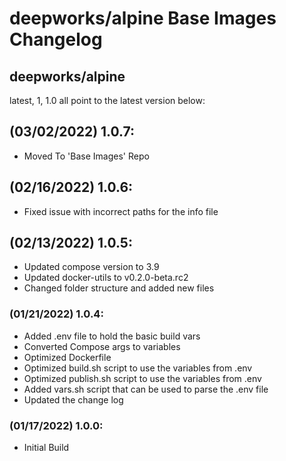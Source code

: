 # deepworks/alpine Base Images Changelog
## deepworks/alpine
latest, 1, 1.0 all point to the latest version below:

## (03/02/2022) 1.0.7:
- Moved To 'Base Images' Repo

## (02/16/2022) 1.0.6:
- Fixed issue with incorrect paths for the info file

## (02/13/2022) 1.0.5:
- Updated compose version to 3.9
- Updated docker-utils to v0.2.0-beta.rc2
- Changed folder structure and added new files

### (01/21/2022) 1.0.4:
- Added .env file to hold the basic build vars
- Converted Compose args to variables
- Optimized Dockerfile
- Optimized build.sh script to use the variables from .env
- Optimized publish.sh script to use the variables from .env
- Added vars.sh script that can be used to parse the .env file
- Updated the change log

### (01/17/2022) 1.0.0:
- Initial Build
